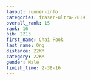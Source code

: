 ```yaml
---
layout: runner-info 
categories: fraser-ultra-2019 
overall_rank: 15
rank: 16
bib: 2213
first_name: Chai Fook
last_name: Ong
distance: 22KM
category: 22KM
gender: Male
finish_time: 2-38-16
---
```

